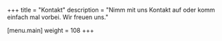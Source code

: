 +++
title = "Kontakt"
description = "Nimm mit uns Kontakt auf oder komm einfach mal vorbei. Wir freuen uns."

[menu.main]
weight = 108
+++
